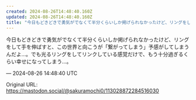 ```yaml
---
created: 2024-08-26T14:48:40.160Z
updated: 2024-08-26T14:48:40.160Z
title: "今日もどきどきで勇気がでなくて半分くらいしか掲げられなかったけど、リングをして手[...]"
---
```


<p>今日もどきどきで勇気がでなくて半分くらいしか掲げられなかったけど、リングをして手を伸ばすと、この世界と向こうが「繋がってしまう」予感がしてしまうんだよ…。でも光るリングをしてリンクしている感覚だけで、もう十分過ぎるくらい幸せになってしまう…。</p>

&mdash; 2024-08-26 14:48:40 UTC

Original URL: https://mastodon.social/@sakuramochi0/113028872284516030
